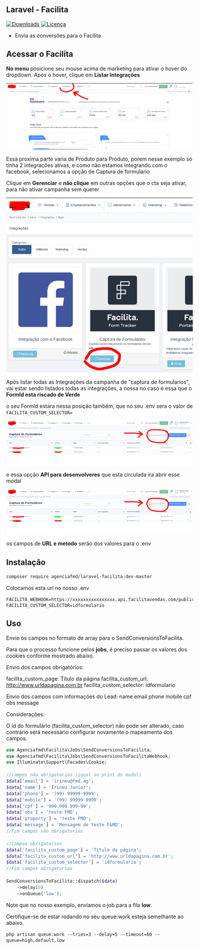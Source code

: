 ## Laravel - Facilita

[![Downloads](https://img.shields.io/packagist/dt/agenciafmd/laravel-facilita.svg?style=flat-square)](https://packagist.org/packages/agenciafmd/laravel-facilita)
[![Licença](https://img.shields.io/badge/license-MIT-brightgreen.svg?style=flat-square)](LICENSE.md)

- Envia as conversões para o Facilita

## Acessar o Facilita
**No menu** posicione seu mouse acima de marketing para ativar o hover do dropdown.
Apos o hover, clique em **Listar Integrações**

![Perfil > Integrações](https://github.com/agenciafmd/laravel-facilita/raw/master/docs/print-1.jpg "Perfil > Integrações")

Essa proxima parte varia de Produto para Produto, porem nesse exemplo só tinha 2 integrações ativas, e como não estamos integrando com o facebook, selecionamos a opção de Captura de formulario

Clique em **Gerenciar** e **não clique** em outras opções que o cta seja ativar, para não ativar campanha sem querer 

![Campanha > Integrações](https://github.com/agenciafmd/laravel-facilita/raw/master/docs/print-2.jpg "Campanha > Integrações")

Após listar todas as Integrações da campanha de "captura de formularios", vai estar sendo listados todas as integrações, a nossa no caso é essa que o **FormId esta riscado de Verde**

o seu FormId estara nessa posição também, que no seu .env sera o valor de ```FACILITA_CUSTOM_SELECTOR=```

![Integra > Integrações](https://github.com/agenciafmd/laravel-facilita/raw/master/docs/print-3.jpg "Integra > Integrações")

e essa opção **API para desenvolveres** que esta circulada ira abrir esse modal

![Modal > Integrações](https://github.com/agenciafmd/laravel-facilita/raw/master/docs/print-3.jpg "Modal > Integrações")
 
os campos de **URL e metodo** serão dos valores para o .env

## Instalação

```bash
composer require agenciafmd/laravel-facilita:dev-master
```

Colocamos esta url no nosso .env

```dotenv
FACILITA_WEBHOOK=https://xxxxxxxxxxxxxxxx.api.facilitavendas.com/public/trackerform
FACILITA_CUSTOM_SELECTOR=idformulario
```

## Uso

Envie os campos no formato de array para o SendConversionsToFacilita.

Para que o processo funcione pelos **jobs**, é preciso passar os valores dos cookies conforme mostrado abaixo.

Envio dos campos obrigatórios:

facilita_custom_page: Título da página
facilita_custom_url: http://www.urldapagina.com.br
facilita_custom_selector: idformulario

Envio dos campos com informações do Lead:
name
email
phone
mobile
cpf
obs
message

Considerações:

O id do formulário (facilita_custom_selector) não pode ser alterado, caso contrário será necessário configurar novamente o mapeamento dos campos.

```php
use Agenciafmd\Facilita\Jobs\SendConversionsToFacilita;
use Agenciafmd\Facilita\Jobs\SendConversionsToFacilitaWebhook;
use Illuminate\Support\Facades\Cookie;

//campos não obrigatorios (igual ao print do modal)
$data['email'] = 'irineu@fmd.ag';
$data['name'] = 'Irineu Junior';
$data['phone'] = '(99) 99999-9999';
$data['mobile'] = '(99) 99999-9999';
$data['cpf'] = '999.999.999-99';
$data['obs'] = 'teste FMD';
$data['property'] = 'teste FMD';
$data['message'] = 'Mensagem de teste F&MD';
//Fim campos não obrigatorios

//Campos obrigatorios
$data['facilita_custom_page'] = 'Título da página';
$data['facilita_custom_url'] = 'http://www.urldapagina.com.br';
$data['facilita_custom_selector'] = 'idformulario';
//Fim campos obrigatorios

SendConversionsToFacilita::dispatch($data)
    ->delay(5)
    ->onQueue('low');
```

Note que no nosso exemplo, enviamos o job para a fila **low**.

Certifique-se de estar rodando no seu queue:work esteja semelhante ao abaixo.

```shell
php artisan queue:work --tries=3 --delay=5 --timeout=60 --queue=high,default,low
```